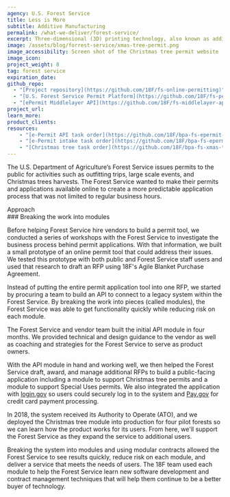 ```yaml
---
agency: U.S. Forest Service
title: Less is More
subtitle: Additive Manufacturing
permalink: /what-we-deliver/forest-service/
excerpt: Three-dimensional (3D) printing technology, also known as additive manufacturing, is expected to mature substantially in the coming decades to allow the use of new materials, faster production speeds, and lower costs.
image: /assets/blog/forrest-service/xmas-tree-permit.png
image_accessibility: Screen shot of the Christmas tree permit website
image_icon:
project_weight: 8
tag: forest service
expiration_date:
github_repo:
  - "[Project repository](https://github.com/18F/fs-online-permitting)"
  - "[U.S. Forest Service Permit Platform](https://github.com/18F/fs-permit-platform)"
  - "[ePermit Middlelayer API](https://github.com/18F/fs-middlelayer-api)"
project_url:
learn_more:
product_clients:
resources:
    - "[e-Permit API task order](https://github.com/18F/bpa-fs-epermit-api)"
    - "[e-Permit intake task order](https://github.com/18F/bpa-fs-epermit-intake)"
    - "[Christmas tree task order](https://github.com/18F/bpa-fs-xmas-trees)"
---
```


The U.S. Department of Agriculture’s Forest Service issues permits to the public for activities such as outfitting trips, large scale events, and Christmas trees harvests. The Forest Service wanted to make their permits and applications available online to create a more predictable application process that was not limited to regular business hours.

<div class="small-caps">Approach</div>
### Breaking the work into modules

Before helping Forest Service hire vendors to build a permit tool, we conducted a series of workshops with the Forest Service to investigate the business process behind permit applications. With that information, we built a small prototype of an online permit tool that could address their issues. We tested this prototype with both public and Forest Service staff users and used that research to draft an RFP using 18F's Agile Blanket Purchase Agreement.

Instead of putting the entire permit application tool into one RFP, we started by procuring a team to build an API to connect to a legacy system within the Forest Service. By breaking the work into pieces (called modules), the Forest Service was able to get functionality quickly while reducing risk on each module.

The Forest Service and vendor team built the initial API module in four months. We provided technical and design guidance to the vendor as well as coaching and strategies for the Forest Service to serve as product owners.

With the API module in hand and working well, we then helped the Forest Service draft, award, and manage additional RFPs to build a public-facing application including a module to support Christmas tree permits and a module to support Special Uses permits. We also integrated the application with [login.gov](http://login.gov) so users could securely log in to the system and [Pay.gov](https://pay.gov) for credit card payment processing.

In 2018, the system received its Authority to Operate (ATO), and we deployed the Christmas tree module into production for four pilot forests so we can learn how the product works for its users. From here, we'll support the Forest Service as they expand the service to additional users.

Breaking the system into modules and using modular contracts allowed the Forest Service to see results quickly, reduce risk on each module, and deliver a service that meets the needs of users. The 18F team used each module to help the Forest Service learn new software development and contract management techniques that will help them continue to be a better buyer of technology.
